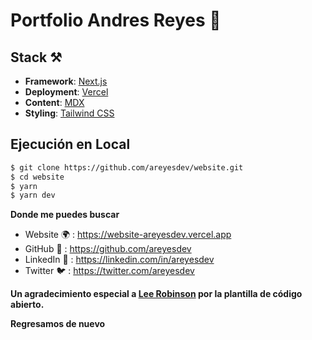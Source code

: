 # Portfolio Andres Reyes 🎉

## Stack ⚒️

- **Framework**: [Next.js](https://nextjs.org/)
- **Deployment**: [Vercel](https://vercel.com)
- **Content**: [MDX](https://github.com/mdx-js/mdx)
- **Styling**: [Tailwind CSS](https://tailwindcss.com/)

## Ejecución en Local

```bash
$ git clone https://github.com/areyesdev/website.git
$ cd website
$ yarn
$ yarn dev
```

**Donde me puedes buscar**

- Website 🌍 : https://website-areyesdev.vercel.app
- GitHub 🦑 : https://github.com/areyesdev
- LinkedIn 📝 : https://linkedin.com/in/areyesdev
- Twitter 🐦 : https://twitter.com/areyesdev

**Un agradecimiento especial a [Lee Robinson](https://leerob.io/) por la plantilla de código abierto.**

**Regresamos de nuevo**